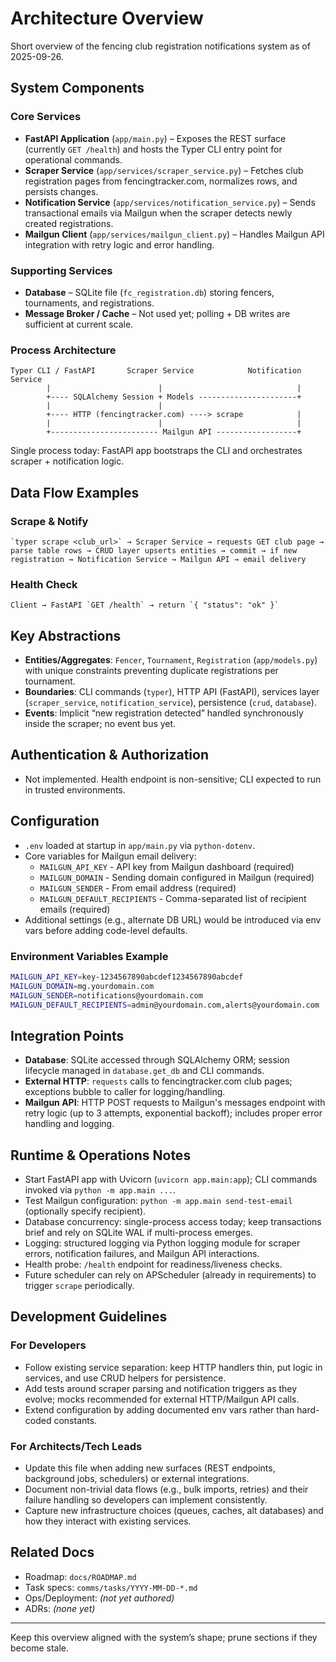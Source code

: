 # Architecture Overview

Short overview of the fencing club registration notifications system as of 2025-09-26.

## System Components

### Core Services
- **FastAPI Application** (`app/main.py`) – Exposes the REST surface (currently `GET /health`) and hosts the Typer CLI entry point for operational commands.
- **Scraper Service** (`app/services/scraper_service.py`) – Fetches club registration pages from fencingtracker.com, normalizes rows, and persists changes.
- **Notification Service** (`app/services/notification_service.py`) – Sends transactional emails via Mailgun when the scraper detects newly created registrations.
- **Mailgun Client** (`app/services/mailgun_client.py`) – Handles Mailgun API integration with retry logic and error handling.

### Supporting Services
- **Database** – SQLite file (`fc_registration.db`) storing fencers, tournaments, and registrations.
- **Message Broker / Cache** – Not used yet; polling + DB writes are sufficient at current scale.

### Process Architecture
```
Typer CLI / FastAPI       Scraper Service            Notification Service
        |                        |                              |
        +---- SQLAlchemy Session + Models ----------------------+
        |                        |
        +---- HTTP (fencingtracker.com) ----> scrape            |
        |                        |                              |
        +------------------------ Mailgun API ------------------+
```
Single process today: FastAPI app bootstraps the CLI and orchestrates scraper + notification logic.

## Data Flow Examples

### Scrape & Notify
```
`typer scrape <club_url>` → Scraper Service → requests GET club page → parse table rows → CRUD layer upserts entities → commit → if new registration → Notification Service → Mailgun API → email delivery
```

### Health Check
```
Client → FastAPI `GET /health` → return `{ "status": "ok" }`
```

## Key Abstractions

- **Entities/Aggregates**: `Fencer`, `Tournament`, `Registration` (`app/models.py`) with unique constraints preventing duplicate registrations per tournament.
- **Boundaries**: CLI commands (`typer`), HTTP API (FastAPI), services layer (`scraper_service`, `notification_service`), persistence (`crud`, `database`).
- **Events**: Implicit “new registration detected” handled synchronously inside the scraper; no event bus yet.

## Authentication & Authorization

- Not implemented. Health endpoint is non-sensitive; CLI expected to run in trusted environments.

## Configuration

- `.env` loaded at startup in `app/main.py` via `python-dotenv`.
- Core variables for Mailgun email delivery:
  - `MAILGUN_API_KEY` - API key from Mailgun dashboard (required)
  - `MAILGUN_DOMAIN` - Sending domain configured in Mailgun (required)
  - `MAILGUN_SENDER` - From email address (required)
  - `MAILGUN_DEFAULT_RECIPIENTS` - Comma-separated list of recipient emails (required)
- Additional settings (e.g., alternate DB URL) would be introduced via env vars before adding code-level defaults.

### Environment Variables Example
```bash
MAILGUN_API_KEY=key-1234567890abcdef1234567890abcdef
MAILGUN_DOMAIN=mg.yourdomain.com
MAILGUN_SENDER=notifications@yourdomain.com
MAILGUN_DEFAULT_RECIPIENTS=admin@yourdomain.com,alerts@yourdomain.com
```

## Integration Points

- **Database**: SQLite accessed through SQLAlchemy ORM; session lifecycle managed in `database.get_db` and CLI commands.
- **External HTTP**: `requests` calls to fencingtracker.com club pages; exceptions bubble to caller for logging/handling.
- **Mailgun API**: HTTP POST requests to Mailgun's messages endpoint with retry logic (up to 3 attempts, exponential backoff); includes proper error handling and logging.

## Runtime & Operations Notes

- Start FastAPI app with Uvicorn (`uvicorn app.main:app`); CLI commands invoked via `python -m app.main ...`.
- Test Mailgun configuration: `python -m app.main send-test-email` (optionally specify recipient).
- Database concurrency: single-process access today; keep transactions brief and rely on SQLite WAL if multi-process emerges.
- Logging: structured logging via Python logging module for scraper errors, notification failures, and Mailgun API interactions.
- Health probe: `/health` endpoint for readiness/liveness checks.
- Future scheduler can rely on APScheduler (already in requirements) to trigger `scrape` periodically.

## Development Guidelines

### For Developers
- Follow existing service separation: keep HTTP handlers thin, put logic in services, and use CRUD helpers for persistence.
- Add tests around scraper parsing and notification triggers as they evolve; mocks recommended for external HTTP/Mailgun API calls.
- Extend configuration by adding documented env vars rather than hard-coded constants.

### For Architects/Tech Leads
- Update this file when adding new surfaces (REST endpoints, background jobs, schedulers) or external integrations.
- Document non-trivial data flows (e.g., bulk imports, retries) and their failure handling so developers can implement consistently.
- Capture new infrastructure choices (queues, caches, alt databases) and how they interact with existing services.

## Related Docs

- Roadmap: `docs/ROADMAP.md`
- Task specs: `comms/tasks/YYYY-MM-DD-*.md`
- Ops/Deployment: *(not yet authored)*
- ADRs: *(none yet)*

---

Keep this overview aligned with the system’s shape; prune sections if they become stale.
